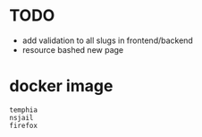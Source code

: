 # TODO

- add validation to all slugs in frontend/backend
- resource bashed new page

<!-- ## Frontend
- [ ] std plugs

## Docs

- [ ] arch
    - l1
    - l2
    - why
- [ ] how to.
    - develop plug
    - develop executor
    - develop adapter
    - develop module -->


# docker image
    temphia
    nsjail
    firefox